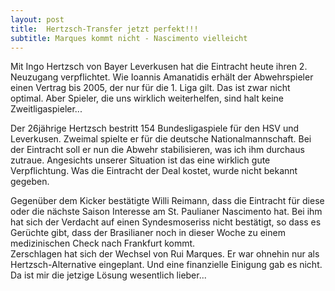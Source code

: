 ```yaml
---
layout: post
title:  Hertzsch-Transfer jetzt perfekt!!!
subtitle: Marques kommt nicht - Nascimento vielleicht
---
```


Mit Ingo Hertzsch von Bayer Leverkusen hat die Eintracht heute ihren 2. Neuzugang verpflichtet. Wie Ioannis Amanatidis erhält der Abwehrspieler einen Vertrag bis 2005, der nur für die 1. Liga gilt. Das ist zwar nicht optimal. Aber Spieler, die uns wirklich weiterhelfen, sind halt keine Zweitligaspieler...

Der 26jährige Hertzsch bestritt 154 Bundesligaspiele für den HSV und Leverkusen. Zweimal spielte er für die deutsche Nationalmannschaft. Bei der Eintracht soll er nun die Abwehr stabilisieren, was ich ihm durchaus zutraue. Angesichts unserer Situation ist das eine wirklich gute Verpflichtung. Was die Eintracht der Deal kostet, wurde nicht bekannt gegeben.

Gegenüber dem Kicker bestätigte Willi Reimann, dass die Eintracht für diese oder die nächste Saison Interesse am St. Paulianer Nascimento hat. Bei ihm hat sich der Verdacht auf einen Syndesmoseriss nicht bestätigt, so dass es Gerüchte gibt, dass der Brasilianer noch in dieser Woche zu einem medizinischen Check nach Frankfurt kommt.  
Zerschlagen hat sich der Wechsel von Rui Marques. Er war ohnehin nur als Hertzsch\-Alternative eingeplant. Und eine finanzielle Einigung gab es nicht. Da ist mir die jetzige Lösung wesentlich lieber...

